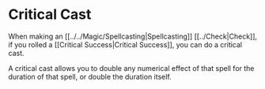 # Critical Cast

When making an [[../../Magic/Spellcasting|Spellcasting]] [[../Check|Check]], if you rolled a [[Critical Success\|Critical Success]], you can do a critical cast.

A critical cast allows you to double any numerical effect of that spell for the duration of that spell, or double the duration itself.
